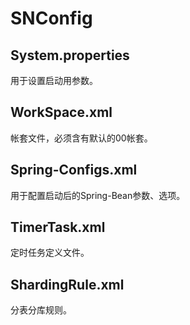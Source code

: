 # SNConfig

## System.properties

用于设置启动用参数。

## WorkSpace.xml

帐套文件，必须含有默认的00帐套。

## Spring-Configs.xml

用于配置启动后的Spring-Bean参数、选项。

## TimerTask.xml

定时任务定义文件。

## ShardingRule.xml

分表分库规则。

